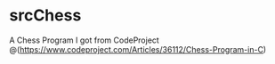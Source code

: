 # srcChess
A Chess Program I got from CodeProject @(https://www.codeproject.com/Articles/36112/Chess-Program-in-C)
